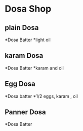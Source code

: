 # Dosa Shop

## plain Dosa
*Dosa Batter
*light oil

## karam Dosa
*Dosa Batter
*karam and oil

## Egg Dosa
*Dosa batter
*1/2 eggs, karam , oil

## Panner Dosa
*Dosa Batter
